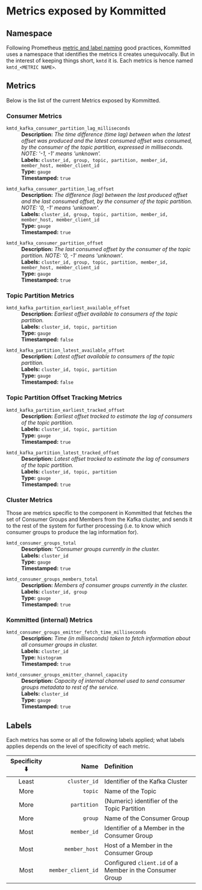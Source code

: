 # Metrics exposed by Kommitted

## Namespace

Following Prometheus [metric and label naming](https://prometheus.io/docs/practices/naming/)
good practices, Kommitted uses a namespace that identifies the metrics it creates unequivocally.
But in the interest of keeping things short, `kmtd` it is.
Each metrics is hence named `kmtd_<METRIC NAME>`.

## Metrics

Below is the list of the current Metrics exposed by Kommitted.

### Consumer Metrics

<dl>
  <dt><code>kmtd_kafka_consumer_partition_lag_milliseconds</code></dt>
  <dd>
    <b>Description:</b> <i>The time difference (time lag) between when the latest offset was produced and the latest consumed offset was consumed, by the consumer of the topic partition, expressed in milliseconds. NOTE: '-1, -1' means 'unknown'.</i><br/>
    <b>Labels:</b> <code>cluster_id, group, topic, partition, member_id, member_host, member_client_id</code><br/>
    <b>Type:</b> <code>gauge</code><br/>
    <b>Timestamped:</b> <code>true</code>
  </dd>
</dl>

<dl>
  <dt><code>kmtd_kafka_consumer_partition_lag_offset</code></dt>
  <dd>
    <b>Description:</b> <i>The difference (lag) between the last produced offset and the last consumed offset, by the consumer of the topic partition. NOTE: '0, -1' means 'unknown'.</i><br/>
    <b>Labels:</b> <code>cluster_id, group, topic, partition, member_id, member_host, member_client_id</code><br/>
    <b>Type:</b> <code>gauge</code><br/>
    <b>Timestamped:</b> <code>true</code>
  </dd>
</dl>

<dl>
  <dt><code>kmtd_kafka_consumer_partition_offset</code></dt>
  <dd>
    <b>Description:</b> <i>The last consumed offset by the consumer of the topic partition. NOTE: '0, -1' means 'unknown'.</i><br/>
    <b>Labels:</b> <code>cluster_id, group, topic, partition, member_id, member_host, member_client_id</code><br/>
    <b>Type:</b> <code>gauge</code><br/>
    <b>Timestamped:</b> <code>true</code>
  </dd>
</dl>

### Topic Partition Metrics

<dl>
  <dt><code>kmtd_kafka_partition_earliest_available_offset</code></dt>
  <dd>
    <b>Description:</b> <i>Earliest offset available to consumers of the topic partition.</i><br/>
    <b>Labels:</b> <code>cluster_id, topic, partition</code><br/>
    <b>Type:</b> <code>gauge</code><br/>
    <b>Timestamped:</b> <code>false</code>
  </dd>
</dl>

<dl>
  <dt><code>kmtd_kafka_partition_latest_available_offset</code></dt>
  <dd>
    <b>Description:</b> <i>Latest offset available to consumers of the topic partition.</i><br/>
    <b>Labels:</b> <code>cluster_id, topic, partition</code><br/>
    <b>Type:</b> <code>gauge</code><br/>
    <b>Timestamped:</b> <code>false</code>
  </dd>
</dl>

### Topic Partition Offset Tracking Metrics

<dl>
  <dt><code>kmtd_kafka_partition_earliest_tracked_offset</code></dt>
  <dd>
    <b>Description:</b> <i>Earliest offset tracked to estimate the lag of consumers of the topic partition.</i><br/>
    <b>Labels:</b> <code>cluster_id, topic, partition</code><br/>
    <b>Type:</b> <code>gauge</code><br/>
    <b>Timestamped:</b> <code>true</code>
  </dd>
</dl>

<dl>
  <dt><code>kmtd_kafka_partition_latest_tracked_offset</code></dt>
  <dd>
    <b>Description:</b> <i>Latest offset tracked to estimate the lag of consumers of the topic partition.</i><br/>
    <b>Labels:</b> <code>cluster_id, topic, partition</code><br/>
    <b>Type:</b> <code>gauge</code><br/>
    <b>Timestamped:</b> <code>true</code>
  </dd>
</dl>

### Cluster Metrics

Those are metrics specific to the component in Kommitted that fetches the set of Consumer Groups and Members from
the Kafka cluster, and sends it to the rest of the system for further processing (i.e. to know which consumer groups
to produce the lag information for).

<dl>
  <dt><code>kmtd_consumer_groups_total</code></dt>
  <dd>
    <b>Description:</b> <i>"Consumer groups currently in the cluster.</i><br/>
    <b>Labels:</b> <code>cluster_id</code><br/>
    <b>Type:</b> <code>gauge</code><br/>
    <b>Timestamped:</b> <code>true</code>
  </dd>
</dl>

<dl>
  <dt><code>kmtd_consumer_groups_members_total</code></dt>
  <dd>
    <b>Description:</b> <i>Members of consumer groups currently in the cluster.</i><br/>
    <b>Labels:</b> <code>cluster_id, group</code><br/>
    <b>Type:</b> <code>gauge</code><br/>
    <b>Timestamped:</b> <code>true</code>
  </dd>
</dl>

### Kommitted (internal) Metrics

<dl>
  <dt><code>kmtd_consumer_groups_emitter_fetch_time_milliseconds</code></dt>
  <dd>
    <b>Description:</b> <i>Time (in milliseconds) taken to fetch information about all consumer groups in cluster.</i><br/>
    <b>Labels:</b> <code>cluster_id</code><br/>
    <b>Type:</b> <code>histogram</code><br/>
    <b>Timestamped:</b> <code>true</code>
  </dd>
</dl>

<dl>
  <dt><code>kmtd_consumer_groups_emitter_channel_capacity</code></dt>
  <dd>
    <b>Description:</b> <i>Capacity of internal channel used to send consumer groups metadata to rest of the service.</i><br/>
    <b>Labels:</b> <code>cluster_id</code><br/>
    <b>Type:</b> <code>gauge</code><br/>
    <b>Timestamped:</b> <code>true</code>
  </dd>
</dl>

## Labels

Each metrics has some or all of the following labels applied; what labels applies
depends on the level of specificity of each metric.

| Specificity ⬇️ |               Name | Definition                                               |
|:--------------:|-------------------:|:---------------------------------------------------------|
|     Least      |       `cluster_id` | Identifier of the Kafka Cluster                          |
|      More      |            `topic` | Name of the Topic                                        |
|      More      |        `partition` | (Numeric) identifier of the Topic Partition              |
|      More      |            `group` | Name of the Consumer Group                               |
|      Most      |        `member_id` | Identifier of a Member in the Consumer Group             |
|      Most      |      `member_host` | Host of a Member in the Consumer Group                   |
|      Most      | `member_client_id` | Configured `client.id` of a Member in the Consumer Group |
